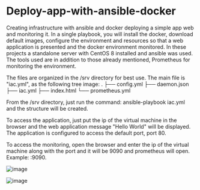 # Deploy-app-with-ansible-docker
Creating infrastructure with ansible and docker deploying a simple app web and monitoring it.
In a single playbook, you will install the docker, download default images, configure the environment and resources so that a web application is presented and the docker environment monitored.
In these projects a standalone server with CentOS 8 installed and ansible was used.
The tools used are in addition to those already mentioned, Prometheus for monitoring the environment. 

The files are organized in the /srv directory for best use. The main file is "iac.yml", as the following tree image:
.
├── config.yml
├── daemon.json
├── iac.yml
├── index.html
└── prometheus.yml

 From the /srv directory, just run the command: ansible-playbook iac.yml and the structure will be created.
 

To access the application, just put the ip of the virtual machine in the browser and the web application message "Hello World" will be displayed. The application is configured to access the default port, port 80.

To access the monitoring, open the browser and enter the ip of the virtual machine along with the port and it will be 9090 and prometheus will open. Example: <IP host>:9090.

![image](https://user-images.githubusercontent.com/23237395/124340975-931eaf00-db8f-11eb-97d0-ed8a69977942.png)

  ![image](https://user-images.githubusercontent.com/23237395/124341004-ba757c00-db8f-11eb-9c8d-5b54010e4852.png)

  
 
 
